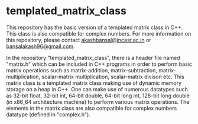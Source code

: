 # templated_matrix_class
This repository has the basic version of a templated matrix class in C++. This class is also compatible for  complex numbers. For more information on this repository, please contact [akashbansal@jncasr.ac.in](mailto:akashbansal@jncasr.ac.in) or [bansalakash96@gmail.com](mailto:bansalakash96@gmail.com).

In the repository "templated_matrix_class", there is a header file named "matrix.h" which can be included in C++ programs in order to perform basic matrix operations such as matrix-addition, matrix-subtraction, matrix-multiplication, scalar-matrix multiplication, scalar-matrix divison etc.
This matrix class is a templated matrix class making use of dynamic memory storage on a heap in C++. One can make use of numerous datatypes such as 32-bit float, 32-bit int, 64-bit double, 64-bit long int, 128-bit long double (in x86_64 architecture machine) to perform various matrix operations.
The elements in the matrix class are also compatible for complex numbers datatype (defined in "complex.h").
